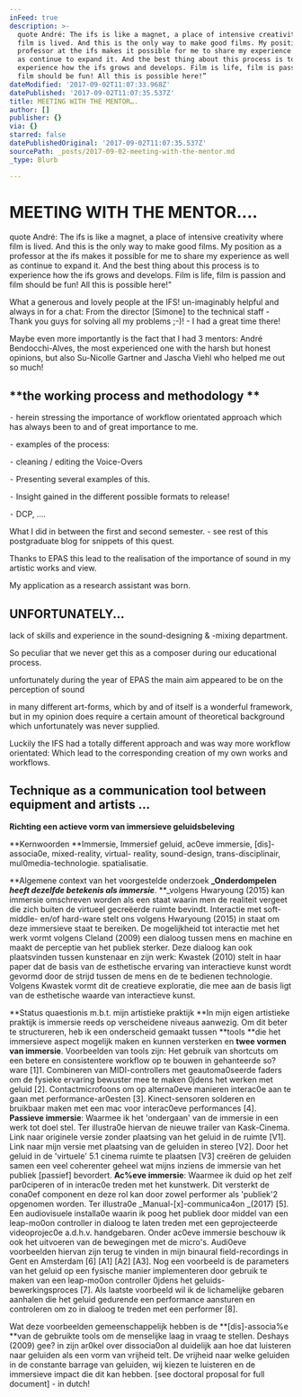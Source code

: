 ```yaml
---
inFeed: true
description: >-
  quote André: The ifs is like a magnet, a place of intensive creativity where
  film is lived. And this is the only way to make good films. My position as a
  professor at the ifs makes it possible for me to share my experience as well
  as continue to expand it. And the best thing about this process is to
  experience how the ifs grows and develops. Film is life, film is passion and
  film should be fun! All this is possible here!”
dateModified: '2017-09-02T11:07:33.968Z'
datePublished: '2017-09-02T11:07:35.537Z'
title: MEETING WITH THE MENTOR….
author: []
publisher: {}
via: {}
starred: false
datePublishedOriginal: '2017-09-02T11:07:35.537Z'
sourcePath: _posts/2017-09-02-meeting-with-the-mentor.md
_type: Blurb

---
```

# MEETING WITH THE MENTOR....

quote André: The ifs is like a magnet, a place of intensive creativity where film is lived. And this is the only way to make good films. My position as a professor at the ifs makes it possible for me to share my experience as well as continue to expand it. And the best thing about this process is to experience how the ifs grows and develops. Film is life, film is passion and film should be fun! All this is possible here!"

What a generous and lovely people at the IFS! un-imaginably helpful and always in for a chat: From the director \[Simone\] to the technical staff - Thank you guys for solving all my problems ;-)! - I had a great time there! 

Maybe even more importantly is the fact that I had 3 mentors: André Bendocchi-Alves, the most experienced one with the harsh but honest opinions, but also Su-Nicolle Gartner and Jascha Viehl who helped me out so much!  

## **the working process and methodology **

⁃ herein stressing the importance of workflow orientated approach which has always been to and of great importance to me.

⁃ examples of the process:

⁃ cleaning / editing the Voice-Overs

⁃ Presenting several examples of this.

⁃ Insight gained in the different possible formats to release! 

⁃ DCP, .... 

What I did in between the first and second semester. - see rest of this postgraduate blog for snippets of this quest.

Thanks to EPAS this lead to the realisation of the importance of sound in my artistic works and view. 

My application as a research assistant was born. 

## UNFORTUNATELY...

lack of skills and experience in the sound-designing & -mixing department.

So peculiar that we never get this as a composer during our educational process.

unfortunately during the year of EPAS the main aim appeared to be on the perception of sound

in many different art-forms, which by and of itself is a wonderful framework, but in my opinion does require a certain amount of theoretical background which unfortunately was never supplied. 

Luckily the IFS had a totally different approach and was way more workflow orientated: Which lead to the corresponding creation of my own works and workflows.

## Technique as a communication tool between equipment and artists  ...

**Richting een actieve vorm van immersieve geluidsbeleving**

**Kernwoorden **Immersie, Immersief geluid, ac0eve immersie, \[dis\]-associa0e, mixed-reality, virtual-
reality, sound-design, trans-disciplinair, mul0media-technologie. spatialisatie.

**Algemene context van het voorgestelde onderzoek
**_Onderdompelen _heeft dezelfde betekenis als **immersie**_**. **_volgens Hwaryoung (2015) kan immersie omschreven worden als een staat waarin men de realiteit vergeet die zich buiten de virtueel gecreëerde ruimte bevindt. Interactie met soft- middle- en/of hard-ware stelt ons volgens Hwaryoung (2015) in staat om deze immersieve staat te bereiken. De mogelijkheid tot interactie met het werk vormt volgens Cleland (2009) een dialoog tussen mens en machine en maakt de perceptie van het publiek sterker. Deze dialoog kan ook plaatsvinden tussen kunstenaar en zijn werk: Kwastek (2010) stelt in haar paper dat de basis van de esthetische ervaring van interactieve kunst wordt gevormd door de strijd tussen de mens en de te bedienen technologie. Volgens Kwastek vormt dit de creatieve exploratie, die mee aan de basis ligt van de esthetische waarde van interactieve kunst.

**Status quaestionis m.b.t. mijn artistieke praktijk
**In mijn eigen artistieke praktijk is immersie reeds op verscheidene niveaus aanwezig. Om dit beter te structureren, heb ik een onderscheid gemaakt tussen **tools **die het immersieve aspect mogelijk maken en kunnen versterken en **twee vormen van immersie**. Voorbeelden van tools zijn: Het gebruik van shortcuts om een betere en consistentere workflow op te bouwen in gehanteerde so?ware \[1\]1\. Combineren van MIDI-controllers met geautoma0seerde faders om de fysieke ervaring bewuster mee te maken 0jdens het werken met geluid \[2\]. Contactmicrofoons om op alterna0eve manieren interac0e aan te gaan met performance-ar0esten \[3\]. Kinect-sensoren solderen en bruikbaar maken met een mac voor interac0eve performances \[4\]. **Passieve immersie**: Waarmee ik het 'ondergaan' van de immersie in een werk tot doel stel. Ter illustra0e hiervan de nieuwe trailer van Kask-Cinema. Link naar originele versie zonder plaatsing van het geluid in de ruimte \[V1\]. Link naar mijn versie met plaatsing van de geluiden in stereo \[V2\]. Door het geluid in de 'virtuele' 5.1 cinema ruimte te plaatsen \[V3\] creëren de geluiden samen een veel coherenter geheel wat mijns inziens de immersie van het publiek \[passief\] bevordert. **Ac%eve immersie**: Waarmee ik duid op het zelf par0ciperen of in interac0e treden met het kunstwerk. Dit versterkt de cona0ef component en deze rol kan door zowel performer als 'publiek'2 opgenomen worden. Ter illustra0e _Manual-\[x\]-communica4on _(2017) \[5\]. Een audiovisuele installa0e waarin ik poog het publiek door middel van een leap-mo0on controller in dialoog te laten treden met een geprojecteerde videoprojec0e a.d.h.v. handgebaren. Onder ac0eve immersie beschouw ik ook het uitvoeren van de bewegingen met de micro's. Audi0eve voorbeelden hiervan zijn terug te vinden in mijn binaural field-recordings in Gent en Amsterdam \[6\] \[A1\] \[A2\] \[A3\]. Nog een voorbeeld is de parameters van het geluid op een fysische manier implementeren door gebruik te maken van een leap-mo0on controller 0jdens het geluids-bewerkingsproces \[7\]. Als laatste voorbeeld wil ik de lichamelijke gebaren aanhalen die het geluid gedurende een performance aansturen en controleren om zo in dialoog te treden met een performer \[8\].

Wat deze voorbeelden gemeenschappelijk hebben is de **\[dis\]-associa%e **van de gebruikte tools om de menselijke laag in vraag te stellen. Deshays (2009) gee? in zijn ar0kel over dissocia0on al duidelijk aan hoe dat luisteren naar geluiden als een vorm van vrijheid telt. De vrijheid naar welke geluiden in de constante barrage van geluiden, wij kiezen te luisteren en de immersieve impact die dit kan hebben.
\[see doctoral proposal for full document\] - in dutch! 

##